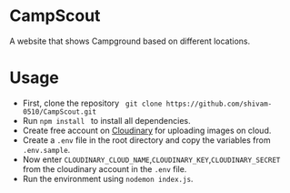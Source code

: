 # CampScout

A website that shows Campground based on different locations.


# Usage
- First, clone the repository ``` git clone https://github.com/shivam-0510/CampScout.git```
-  Run ```npm install ``` to install all dependencies.
- Create free account on [Cloudinary](https://cloudinary.com/) for uploading images on cloud.
- Create a ```.env``` file in the root directory and copy the variables from ```.env.sample```.
- Now enter ```CLOUDINARY_CLOUD_NAME```,```CLOUDINARY_KEY```,```CLOUDINARY_SECRET``` from the cloudinary account in the ```.env``` file.
- Run the environment using ```nodemon index.js```.


